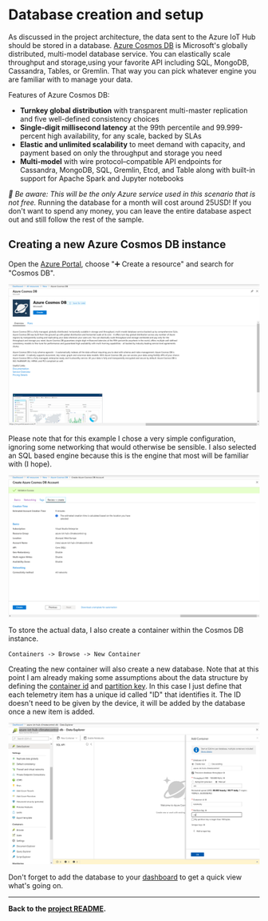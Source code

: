 # Database creation and setup
As discussed in the project architecture, the data sent to the Azure IoT Hub should be stored in a database. [Azure Cosmos DB](https://azure.microsoft.com/en-us/services/cosmos-db/) is Microsoft's globally distributed, multi-model database service. You can elastically scale throughput and storage,using your favorite API including SQL, MongoDB, Cassandra, Tables, or Gremlin. That way you can pick whatever engine you are familiar with to manage your data. 

Features of Azure Cosmos DB:
* **Turnkey global distribution** with transparent multi-master replication and five well-defined consistency choices
* **Single-digit millisecond latency** at the 99th percentile and 99.999-percent high availability, for any scale, backed by SLAs
* **Elastic and unlimited scalability** to meet demand with capacity, and payment based on only the throughput and storage you need
* **Multi-model** with wire protocol–compatible API endpoints for Cassandra, MongoDB, SQL, Gremlin, Etcd, and Table along with built-in support for Apache Spark and Jupyter notebooks

*🛑 Be aware: This will be the only Azure service used in this scenario that is not free.* Running the database for a month will cost around 25USD! If you don't want to spend any money, you can leave the entire database aspect out and still follow the rest of the sample.


## Creating a new Azure Cosmos DB instance
Open the [Azure Portal](https://portal.azure.com/), choose "➕ Create a resource" and search for "Cosmos DB".

![Create a new Cosmos DB instance in Azure](assets/azure-create-cosmos-db.png)

Please note that for this example I chose a very simple configuration, ignoring some networking that would otherwise be sensible. I also selected an SQL based engine because this is the engine that most will be familiar with (I hope).

![Configure the Azure Cosmos DB](assets/azure-create-cosmos-db-overview.png)

To store the actual data, I also create a container within the Cosmos DB instance.

```
Containers -> Browse -> New Container
```

Creating the new container will also create a new database. Note that at this point I am already making some assumptions about the data structure by defining the [container id](https://docs.microsoft.com/en-us/azure/cosmos-db/databases-containers-items) and [partition key](https://docs.microsoft.com/en-us/azure/cosmos-db/partitioning-overview). In this case I just define that each telemetry item has a unique id called "ID" that identifies it. The ID doesn't need to be given by the device, it will be added by the database once a new item is added.

![Create a new container in the Cosmos DB](assets/azure-create-cosmos-db-container.png)

Don't forget to add the database to your [dashboard](https://docs.microsoft.com/en-us/azure/azure-portal/azure-portal-dashboards) to get a quick view what's going on.

---

**Back to the [project README](../README.md).**